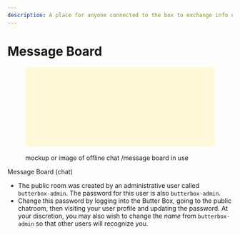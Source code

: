 ```yaml
---
description: A place for anyone connected to the box to exchange info or talk
---
```


# Message Board

<figure><img src="../.gitbook/assets/placeholder.png" alt=""><figcaption><p>mockup or image of offline chat /message board in use</p></figcaption></figure>



Message Board (chat)

* The public room was created by an administrative user called `butterbox-admin`. The password for this user is also `butterbox-admin`.
* Change this password by logging into the Butter Box, going to the public chatroom, then visiting your user profile and updating the password. At your discretion, you may also wish to change the _name_ from `butterbox-admin` so that other users will recognize you.
